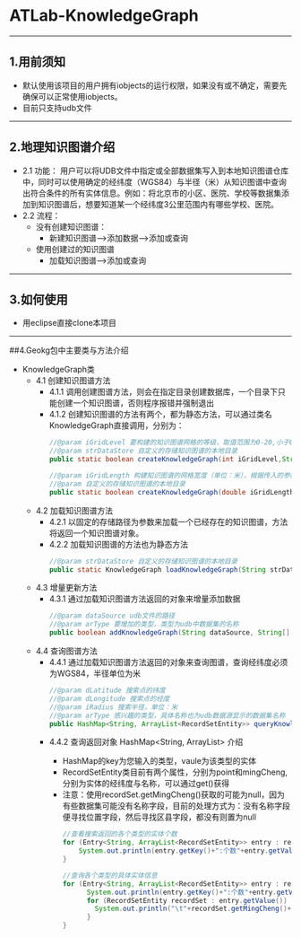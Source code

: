 # ATLab-KnowledgeGraph

---
## 1.用前须知
- 默认使用该项目的用户拥有iobjects的运行权限，如果没有或不确定，需要先确保可以正常使用iobjects。
- 目前只支持udb文件
--- 
## 2.地理知识图谱介绍
- 2.1 功能：
  用户可以将UDB文件中指定或全部数据集写入到本地知识图谱仓库中，同时可以使用确定的经纬度（WGS84）与半径（米）从知识图谱中查询出符合条件的所有实体信息。例如：将北京市的小区、医院、学校等数据集添加到知识图谱后，想要知道某一个经纬度3公里范围内有哪些学校、医院。
- 2.2 流程：
  - 没有创建知识图谱：
    - 新建知识图谱-->添加数据-->添加或查询
  - 使用创建过的知识图谱
    - 加载知识图谱-->添加或查询
---
## 3.如何使用
- 用eclipse直接clone本项目

---
##4.Geokg包中主要类与方法介绍
- KnowledgeGraph类
  - 4.1 创建知识图谱方法 
    - 4.1.1 调用创建图谱方法，则会在指定目录创建数据库，一个目录下只能创建一个知识图谱，否则程序报错并强制退出
    - 4.1.2 创建知识图谱的方法有两个，都为静态方法，可以通过类名KnowledgeGraph直接调用，分别为： 
      ```java
      //@param iGridLevel 要构建的知识图谱网格的等级，取值范围为0-20,小于0取自动取0，大于20自动取20
      //@param strDataStore 自定义的存储知识图谱的本地目录
      public static boolean createKnowledgeGraph(int iGridLevel,String strDataStore){}
  
      //@param iGridLength 构建知识图谱的网格宽度（单位：米），根据传入的参数自动映射到网格等级，取值范围为9.8-9220000，分别对应等级20和0，小于9.8默认取9.8，大于9220000默认取9220000
      //@param 自定义的存储知识图谱的本地目录
      public static boolean createKnowledgeGraph(double iGridLength,String strDataStore){}
      ``` 
  - 4.2 加载知识图谱方法 
    - 4.2.1 以固定的存储路径为参数来加载一个已经存在的知识图谱，方法将返回一个知识图谱对象。
    - 4.2.2 加载知识图谱的方法也为静态方法
      ```java
      //@param strDataStore 自定义的存储知识图谱的本地目录
      public static KnowledgeGraph loadKnowledgeGraph(String strDataStore){}
      ``` 
  - 4.3 增量更新方法
    - 4.3.1 通过加载知识图谱方法返回的对象来增量添加数据
      ```java
      //@param dataSource udb文件的路径
      //@param arType 要增加的类型，类型为udb中数据集的名称
      public boolean addKnowledgeGraph(String dataSource, String[] arType){}
      ```  
  - 4.4 查询图谱方法 
    - 4.4.1 通过加载知识图谱方法返回的对象来查询图谱，查询经纬度必须为WGS84，半径单位为米
      ```java
      //@param dLatitude 搜索点的纬度
      //@param dLongitude 搜索点的经度
      //@param iRadius 搜索半径，单位：米
      //@param arType 感兴趣的类型，具体名称也为udb数据源显示的数据集名称
      public HashMap<String, ArrayList<RecordSetEntity>> queryKnowledgeGraph(double dLatitude, double dLongitude, double iRadius,String[] arType){}
      ```   
    - 4.4.2 查询返回对象 HashMap<String, ArrayList<RecordSetEntity>> 介绍
      - HashMap的key为您输入的类型，vaule为该类型的实体
      - RecordSetEntity类目前有两个属性，分别为point和mingCheng,分别为实体的经纬度与名称，可以通过get()获得
      - 注意：使用recordSet.getMingCheng()获取的可能为null，因为有些数据集可能没有名称字段，目前的处理方式为：没有名称字段便寻找位置字段，然后寻找区县字段，都没有则置为null
        ```java
        //查看搜索返回的各个类型的实体个数
        for (Entry<String, ArrayList<RecordSetEntity>> entry : result.entrySet()) {
            System.out.println(entry.getKey()+":个数"+entry.getValue().size());
        }

        //查询各个类型的具体实体信息
        for (Entry<String, ArrayList<RecordSetEntity>> entry : result.entrySet()) {
              System.out.println(entry.getKey()+":个数"+entry.getValue().size());
              for (RecordSetEntity recordSet : entry.getValue()) {
                System.out.println("\t"+recordSet.getMingCheng()+recordSet.getPoint());
              }
        }
        ``` 
